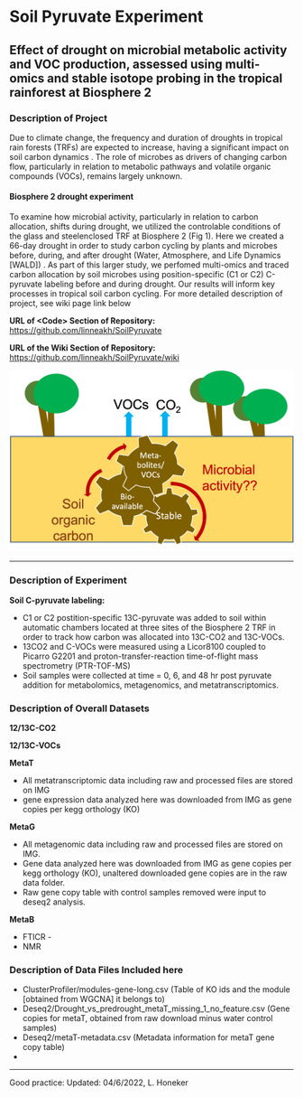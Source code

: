 # Soil Pyruvate Experiment 
## Effect of drought on microbial metabolic activity and VOC production, assessed using multi-omics and stable isotope probing in the tropical rainforest at Biosphere 2

### **Description of Project** <br>
Due to climate change, the frequency and duration of droughts in
tropical rain forests (TRFs) are expected to increase, having a
significant impact on soil carbon dynamics . The role of microbes as
drivers of changing carbon flow, particularly in relation to metabolic
pathways and volatile organic compounds (VOCs), remains largely
unknown.  

#### **Biosphere 2 drought experiment**<br>
To examine how microbial activity, particularly in relation to carbon allocation, shifts
during drought, we utilized the controlable conditions of the glass and steelenclosed
TRF at Biosphere 2 (Fig 1). Here we created a 66-day drought in order to
study carbon cycling by plants and microbes before, during, and after drought (Water,
Atmosphere, and Life Dynamics [WALD]) . As part of this larger study, we perfomed
multi-omics and traced carbon allocation by soil microbes using position-specific (C1 or
C2) C-pyruvate labeling before and during drought. Our results will inform key
processes in tropical soil carbon cycling. For more detailed description of project, see wiki page link below<br>

**URL of \<Code\>  Section of Repository:** https://github.com/linneakh/SoilPyruvate

**URL of the Wiki Section of Repository:** https://github.com/linneakh/SoilPyruvate/wiki

![Carbon Cycle](soil-carbon-cycling.png?raw=true)

***

### Description of Experiment

**Soil C-pyruvate labeling:**
- C1 or C2 postition-specific 13C-pyruvate was added to soil
within automatic chambers located at three sites of the Biosphere 2 TRF in
order to track how carbon was allocated into 13C-CO2 and 13C-VOCs.
- 13CO2 and C-VOCs were measured using a Licor8100 coupled to Picarro G2201
and proton-transfer-reaction time-of-flight mass spectrometry (PTR-TOF-MS)
- Soil samples were collected at time = 0, 6, and 48 hr post pyruvate addition for metabolomics, metagenomics, and metatranscriptomics.

### Description of Overall Datasets

**12/13C-CO2**

**12/13C-VOCs**

**MetaT**
- All metatranscriptomic data including raw and processed files are stored on IMG
- gene expression data analyzed here was downloaded from IMG as gene copies per kegg orthology (KO)

**MetaG**
- All metagenomic data including raw and processed files are stored on IMG.
- Gene data analyzed here was downloaded from IMG as gene copies per kegg orthology (KO), unaltered downloaded gene copies are in the raw data folder.
- Raw gene copy table with control samples removed were input to deseq2 analysis.

**MetaB**
- FTICR - 
- NMR

### Description of Data Files Included here
- ClusterProfiler/modules-gene-long.csv (Table of KO ids and the module [obtained from WGCNA] it belongs to)
- Deseq2/Drought_vs_predrought_metaT_missing_1_no_feature.csv (Gene copies for metaT, obtained from raw download minus water control samples)
- Deseq2/metaT-metadata.csv (Metadata information for metaT gene copy table)
- 

***
Good practice:
Updated: 04/6/2022, L. Honeker
